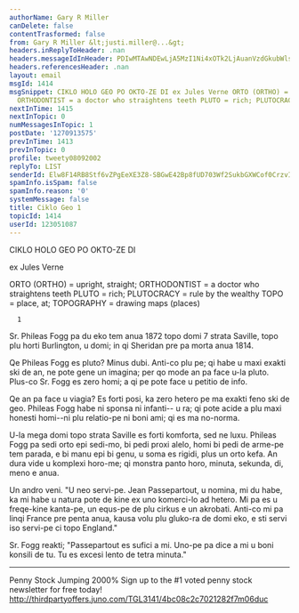 ```yaml
---
authorName: Gary R Miller
canDelete: false
contentTrasformed: false
from: Gary R Miller &lt;justi.miller@...&gt;
headers.inReplyToHeader: .nan
headers.messageIdInHeader: PDIwMTAwNDEwLjA5MzI1Ni4xOTk2LjAuanVzdGkubWlsbGVyQGp1bm8uY29tPg==
headers.referencesHeader: .nan
layout: email
msgId: 1414
msgSnippet: CIKLO HOLO GEO PO OKTO-ZE DI ex Jules Verne ORTO (ORTHO) = upright, straight;
  ORTHODONTIST = a doctor who straightens teeth PLUTO = rich; PLUTOCRACY = rule by
nextInTime: 1415
nextInTopic: 0
numMessagesInTopic: 1
postDate: '1270913575'
prevInTime: 1413
prevInTopic: 0
profile: tweety08092002
replyTo: LIST
senderId: Elw8F14RB8Stf6vZPgEeXE3Z8-SBGwE42Bp8fUD703Wf2SukbGXWCof0CrzvIj9t0GauOgKlrA_2bnhtlPWhZN9JFctkMJRNTwwcKg
spamInfo.isSpam: false
spamInfo.reason: '0'
systemMessage: false
title: Ciklo Geo 1
topicId: 1414
userId: 123051087
---
```


 CIKLO HOLO GEO PO OKTO-ZE DI

 ex Jules Verne

ORTO (ORTHO) = upright, straight; 
 ORTHODONTIST = a doctor who straightens teeth
PLUTO = rich; PLUTOCRACY = rule by the wealthy
TOPO = place, at; TOPOGRAPHY = drawing maps (places)

      1

Sr. Phileas Fogg pa du eko tem anua 1872 topo domi 7 strata
Saville, topo plu horti Burlington, u domi; in qi Sheridan pre pa
morta anua 1814.

Qe Phileas Fogg es pluto?  Minus dubi.  Anti-co plu pe; qi habe u
maxi exakti ski de an, ne pote gene un imagina; per qo mode an pa
face u-la pluto.  Plus-co Sr. Fogg es zero homi; a qi pe pote
face u petitio de info.

Qe an pa face u viagia?  Es forti posi, ka zero hetero pe ma
exakti feno ski de geo.  Phileas Fogg habe ni sponsa ni infanti--
u ra; qi pote acide a plu maxi honesti homi--ni plu relatio-pe ni
boni ami; qi es ma no-norma.

U-la mega domi topo strata Saville es forti komforta, sed ne
luxu.  Phileas Fogg pa sedi orto epi sedi-mo, bi pedi proxi
alelo, homi bi pedi de arme-pe tem parada, e bi manu epi bi genu,
u soma es rigidi, plus un orto kefa.  An dura vide u komplexi
horo-me; qi monstra panto horo, minuta, sekunda, di, meno e anua.

Un andro veni.  "U neo servi-pe.  Jean Passepartout, u nomina, mi
du habe, ka mi habe u natura pote de kine ex uno komerci-lo ad
hetero.  Mi pa es u freqe-kine kanta-pe, un equs-pe de plu cirkus
e un akrobati.  Anti-co mi pa linqi France pre penta anua, kausa
volu plu gluko-ra de domi eko, e sti servi iso servi-pe ci topo
England."

Sr. Fogg reakti; "Passepartout es sufici a mi.  Uno-pe pa dice a
mi u boni konsili de tu.  Tu es excesi lento de tetra minuta."
____________________________________________________________
Penny Stock Jumping 2000%
Sign up to the #1 voted penny stock newsletter for free today!
http://thirdpartyoffers.juno.com/TGL3141/4bc08c2c7021282f7m06duc

